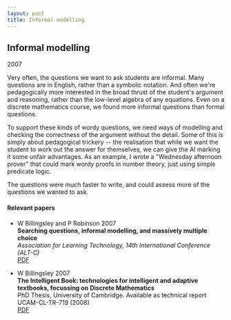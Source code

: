 ```yaml
---
layout: post
title: Informal modelling
---
```


## Informal modelling

2007

Very often, the questions we want to ask students are informal. Many questions are in English, rather than a symbolic notation. And often we're pedagogically more interested in the broad thrust of the student's argument and reasoning, rather than the low-level algebra of any equations. Even on a discrete mathematics course, we found more informal questions than formal questions. 

To support these kinds of wordy questions, we need ways of modelling and checking the correctness of the argument without the detail. Some of this is simply about pedagogical trickery -- the realisation that while we want the student to work out the answer for themselves, we can give the AI marking it some unfair advantages. As an example, I wrote a "Wednesday afternoon prover" that could mark wordy proofs in number theory, just using simple predicate logic.

The questions were much faster to write, and could assess more of the questions we wanted to ask.

#### Relevant papers

* W Billingsley and P Robinson 2007<br />
  **Searching questions, informal modelling, and massively multiple choice** <br />
  *Association for Learning Technology, 14th International Conference (ALT-C)* <br />
  <span class="publink"><i class="fa fa-file-text"></i> <a href="http://www.academia.edu/attachments/32179386/download_file">PDF</a></span>

* W Billingsley 2007 <br />
  **The Intelligent Book: technologies for intelligent and adaptive textbooks, focussing on Discrete Mathematics** <br />
  PhD Thesis, University of Cambridge. Available as technical report UCAM-CL-TR-719 (2008)<br />
  <span class="publink"><i class="fa fa-file-text"></i> <a href="http://www.academia.edu/attachments/31052164/download_file">PDF</a></span>
